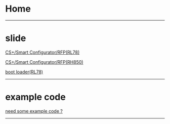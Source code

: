 
Home
===

---
# slide


[CS+/Smart Configurator/RFP(RL78)](https://released.github.io/slide_RL78/ "slide_RL78")      

[CS+/Smart Configurator/RFP(RH850)](https://released.github.io/slide_RH850/ "slide_R850")  

[boot loader(RL78)](https://released.github.io/slide_boot_loader_for_RL78/ "boot_loader_for_RL78") 


---
# example code

[need some example code ?](https://released.github.io/example_code/ "need some example code ?") 


---


